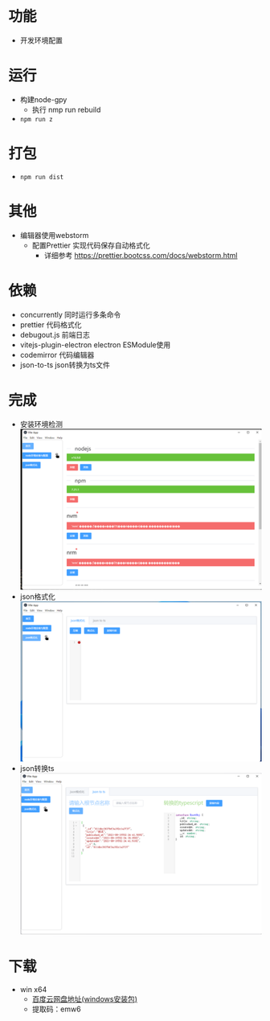 # 功能
- 开发环境配置

# 运行
- 构建node-gpy
  - 执行 nmp run rebuild
- `npm run z`
# 打包
- `npm run dist`
# 其他
- 编辑器使用webstorm 
  - 配置Prettier  实现代码保存自动格式化
    - 详细参考 https://prettier.bootcss.com/docs/webstorm.html
# 依赖
- concurrently 同时运行多条命令
- prettier 代码格式化
- debugout.js 前端日志
- vitejs-plugin-electron electron ESModule使用
- codemirror 代码编辑器
- json-to-ts json转换为ts文件


# 完成
- 安装环境检测 ![安装环境检测](./public/git/tools.png)
- json格式化 ![安装环境检测](./public/git/json_1.png)
- json转换ts ![安装环境检测](./public/git/json_2.png)
# 下载
- win x64
  - [百度云网盘地址(windows安装包)](https://pan.baidu.com/s/1l0GtwhxAFPXV-xKWDWOuHg)
  - 提取码：emw6
